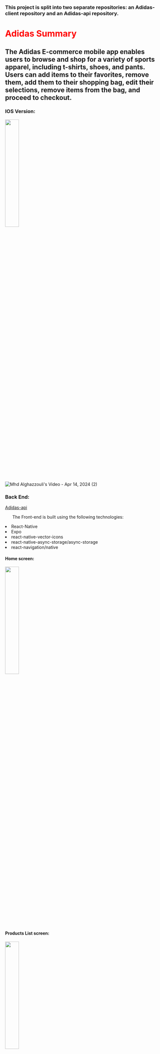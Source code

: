 <h3>This project is split into two separate repositories: an Adidas-client repository and an Adidas-api repository. </h3>
<h1>Adidas Summary</h1>
<h2>The Adidas E-commerce mobile app enables users to browse and shop for a variety of sports apparel, including t-shirts, shoes, and pants. Users can add items to their favorites, remove them, add them to their shopping bag, edit their selections, remove items from the bag, and proceed to checkout.</h2>
<h3>IOS Version:</h3>
<img src="https://github.com/mhdAlghazouli/adidas-client/assets/94564835/58768790-e686-44d4-8a13-647583f470f7" width="30%" height="30%"/>

![Mhd Alghazzouli's Video - Apr 14, 2024 (2)]()

<h3>Back End:</h3>
<a href="https://github.com/mhdAlghazouli/adidas-api">Adidas-api</a>

<ul>The Front-end is built using the following technologies:</ul>


<li>React-Native</li>
<li>Expo</li>
<li>react-native-vector-icons</li>
<li>react-native-async-storage/async-storage</li>
<li>react-navigation/native</li>




<h4>Home screen:</h4>
<img src="https://github.com/mhdAlghazouli/adidas-client/assets/94564835/58768790-e686-44d4-8a13-647583f470f7" width="30%" height="30%"/>   
</br>
 <h4>Products List screen:</h4>
<img src="https://github.com/mhdAlghazouli/adidas-client/assets/94564835/2e40b7e1-3ece-4db3-b3ee-2883cf7be4f1" width="30%" height="30%"/>

</br>
<h4>Account screen:</h4>
<img src="https://github.com/mhdAlghazouli/adidas-client/assets/94564835/1cd5ff11-9bbd-4ec7-94d5-c783d4ca6024" width="30%" height="30%"/>
</br>
<h4>Bag screen:</h4>
<img src="https://github.com/mhdAlghazouli/adidas-client/assets/94564835/f8b949a7-f6f2-4c18-b9f1-88bcf6fb5249" width="30%" height="30%"/>
</br>
<h4>Favorite screen:</h4>
<img src="https://github.com/mhdAlghazouli/adidas-client/assets/94564835/d8468819-931f-4b7d-8855-9f6a7b90c3ee" width="30%" height="30%"/>
</br>
<h4>Logout screen:</h4>
<img src="https://github.com/mhdAlghazouli/adidas-client/assets/94564835/cab5671d-818b-48ee-b8a4-7c450b4cf444" width="30%" height="30%"/>


<h3>How to run the application locally?</h3>
<ul>Clone the Adidas-client repository to your local machine:
<li>git clone https://github.com/mhdAlghazouli/adidas-client.git
</li>
</ul>
<ul>Navigate to the cloned directory:
<li>cd adidas-client
</li>
</ul>
<ul>Install dependencies using npm or yarn:
<li>npm install</li> or <li>yarn install</li>
</ul>
<ul>
  Ensure that you have Expo CLI installed globally. If not, you can install it using npm or yarn:
  <li>npm install -g expo-cli</li> or <li>yarn global add expo-cli</li>
</ul>
<ul>Start the Expo development server:
<li>expo start</li>
</ul>
<ul>Open the Expo Go app on your iOS or Android device.</ul>
<ul>Use the Expo Go app to scan the QR code displayed in the terminal or in the browser that opens after running expo start.</ul>
<ul>The app should now be running on your device.</ul>

<h4>Please note that since the backend is deployed on Render, you don't need to run it locally. The frontend will interact with the deployed backend on Render by making HTTP requests to its URL. </h4>

<h3>Contribution</h3>
<p>Feel free to contribute to the development of Adidas by opening a pull request or creating an issue.</p>

<h3>License</h3>
<p><b>Adidas</b> is open source and released under the MIT License.</p>

<style>
  .div1{
    display: inline-block;
    background-color: red;
  }
  h1{
    color: red
  }
</style>




